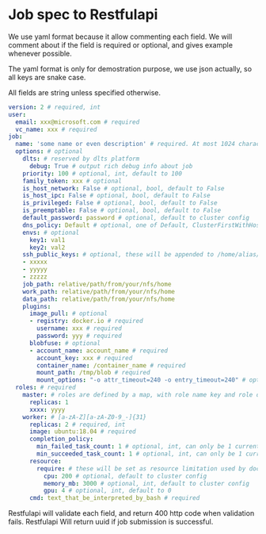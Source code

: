# Job spec to  Restfulapi

We use yaml format because it allow commenting each field. We will comment about if the field is required
or optional, and gives example whenever possible.

The yaml format is only for demostration purpose, we use json actually, so all keys are snake case.

All fields are string unless specified otherwise.


```yaml
version: 2 # required, int
user:
  email: xxx@microsoft.com # required
  vc_name: xxx # required
job:
  name: 'some name or even description' # required. At most 1024 characters
  options: # optional
    dlts: # reserved by dlts platform
      debug: True # output rich debug info about job
    priority: 100 # optional, int, default to 100
    family_token: xxx # optional
    is_host_network: False # optional, bool, default to False
    is_host_ipc: False # optional, bool, default to False
    is_privileged: False # optional, bool, default to False
    is_preemptable: False # optional, bool, default to False
    default_password: password # optional, default to cluster config
    dns_policy: Default # optional, one of Default, ClusterFirstWithHostNet, ClusterFirst, default to Default
    envs: # optional
      key1: val1
      key2: val2
    ssh_public_keys: # optional, these will be appended to /home/alias/.ssh/authorized_keys
    - xxxxx
    - yyyyy
    - zzzzz
    job_path: relative/path/from/your/nfs/home
    work_path: relative/path/from/your/nfs/home
    data_path: relative/path/from/your/nfs/home
    plugins:
      image_pull: # optional
      - registry: docker.io # required
        username: xxx # required
        password: yyy # required
      blobfuse: # optional
      - account_name: account_name # required
        account_key: xxx # required
        container_name: /container_name # required
        mount_path: /tmp/blob # required
        mount_options: "-o attr_timeout=240 -o entry_timeout=240" # optional
  roles: # required
    master: # roles are defined by a map, with role name key and role definition, fields comments see below
      replicas: 1
      xxxx: yyyy
    worker: # [a-zA-Z][a-zA-Z0-9_-]{31}
      replicas: 2 # required, int
      image: ubuntu:18.04 # required
      completion_policy:
        min_failed_task_count: 1 # optional, int, can only be 1 currently. Consider this job failed when num of task from this role failed
        min_succeeded_task_count: 1 # optional, int, can only be 1 currently. Consider this job failed when num of task from this role failed
      resource:
        require: # these will be set as resource limitation used by docker container
          cpu: 200 # optional, default to cluster config
          memory_mb: 3000 # optional, int, default to cluster config
          gpu: 4 # optional, int, default to 0
      cmd: text_that_be_interpreted_by_bash # required
```

Restfulapi will validate each field, and return 400 http code when validation fails. Restfulapi Will return
uuid if job submission is successful.
